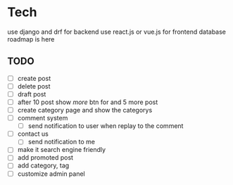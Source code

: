 # Tech
use django and drf for backend
use react.js or vue.js for frontend
database roadmap is here

## TODO
- [ ] create post
- [ ] delete post
- [ ] draft post
- [ ] after 10 post show *more* btn for and 5 more post
- [ ] create category page and show the categorys
- [ ] comment system
    - [ ] send notification to user when replay to the comment
- [ ] contact us 
    - [ ] send notification to me
- [ ] make it search engine friendly
- [ ] add promoted post
- [ ] add category, tag
- [ ] customize admin panel 
